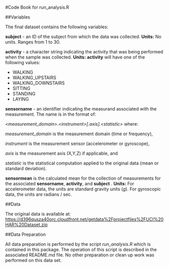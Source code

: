 #Code Book for run_analysis.R

##Variables

The final dataset contains the following variables:

**subject** - an ID of the subject from which the data was collected.  **Units:** No units.  Ranges from 1 to 30.

**activity** - a character string indicating the activity that was being performed when the sample was collected.  **Units:** **activity** will have one of the following values:

- WALKING
- WALKING_UPSTAIRS
- WALKING_DOWNSTAIRS
- SITTING
- STANDING
- LAYING

**sensorname** - an identifier indicating the measurand associated with the measurement.  The name is in the format of:

*<measurement_domain\>.<instrument\>[.axis].<statistic\>* where:

*measurement_domain* is the measurement domain (time or frequency), 

*instrument* is the measurement sensor (accelerometer or gyroscope), 

*axis* is the measurement axis (X,Y,Z) if applicable, and 

*statistic* is the statistical computation applied to the original data (mean or standard deviation).

**sensormean** is the calculated mean for the collection of measurements for the associated **sensorname**, **activity**, and **subject** .  **Units:** For accelerometer data, the units are standard gravity units (*g*).  For gyroscopic data, the units are radians / sec.  

##Data

The original data is available at: https://d396qusza40orc.cloudfront.net/getdata%2Fprojectfiles%2FUCI%20HAR%20Dataset.zip

##Data Preparation

All data preparation is performed by the script *run_analysis.R* which is contained in this package.  The operation of this script is described in the associated README.md file.  No other preparation or clean up work was performed on this data set.
